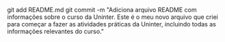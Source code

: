 git add README.md
git commit -m "Adiciona arquivo README com informações sobre o curso da Uninter. Este é o meu novo arquivo que criei para começar a fazer as atividades práticas da Uninter, incluindo todas as informações relevantes do curso."